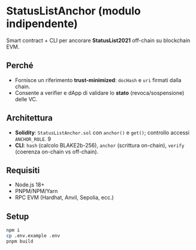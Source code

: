 # StatusListAnchor (modulo indipendente)
Smart contract + CLI per ancorare **StatusList2021** off-chain su blockchain
EVM.
## Perché
- Fornisce un riferimento **trust-minimized**: `docHash` e `uri` firmati
dalla chain.
- Consente a verifier e dApp di validare lo **stato** (revoca/sospensione)
delle VC.
## Architettura
- **Solidity**: `StatusListAnchor.sol` con `anchor()` e `get()`; controllo
accessi `ANCHOR_ROLE`.
9
- **CLI**: `hash` (calcolo BLAKE2b-256), `anchor` (scrittura on-chain),
`verify` (coerenza on-chain vs off-chain).
## Requisiti
- Node.js 18+
- PNPM/NPM/Yarn
- RPC EVM (Hardhat, Anvil, Sepolia, ecc.)
## Setup
```bash
npm i
cp .env.example .env
pnpm build
